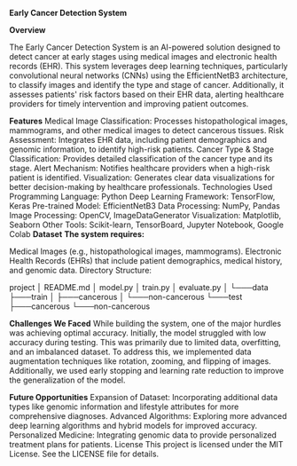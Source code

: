 **Early Cancer Detection System**


**Overview**


The Early Cancer Detection System is an AI-powered solution designed to detect cancer at early stages using medical images and electronic health records (EHR). This system leverages deep learning techniques, particularly convolutional neural networks (CNNs) using the EfficientNetB3 architecture, to classify images and identify the type and stage of cancer. Additionally, it assesses patients' risk factors based on their EHR data, alerting healthcare providers for timely intervention and improving patient outcomes.

**Features**
Medical Image Classification: Processes histopathological images, mammograms, and other medical images to detect cancerous tissues.
Risk Assessment: Integrates EHR data, including patient demographics and genomic information, to identify high-risk patients.
Cancer Type & Stage Classification: Provides detailed classification of the cancer type and its stage.
Alert Mechanism: Notifies healthcare providers when a high-risk patient is identified.
Visualization: Generates clear data visualizations for better decision-making by healthcare professionals.
Technologies Used
Programming Language: Python
Deep Learning Framework: TensorFlow, Keras
Pre-trained Model: EfficientNetB3
Data Processing: NumPy, Pandas
Image Processing: OpenCV, ImageDataGenerator
Visualization: Matplotlib, Seaborn
Other Tools: Scikit-learn, TensorBoard, Jupyter Notebook, Google Colab
**Dataset**
**The system requires:**

Medical Images (e.g., histopathological images, mammograms).
Electronic Health Records (EHRs) that include patient demographics, medical history, and genomic data.
Directory Structure:

project
│   README.md
│   model.py
│   train.py
│   evaluate.py
│
└───data
    ├───train
    │   ├───cancerous
    │   └───non-cancerous
    └───test
        ├───cancerous
        └───non-cancerous


**Challenges We Faced**
While building the system, one of the major hurdles was achieving optimal accuracy. Initially, the model struggled with low accuracy during testing. This was primarily due to limited data, overfitting, and an imbalanced dataset. To address this, we implemented data augmentation techniques like rotation, zooming, and flipping of images. Additionally, we used early stopping and learning rate reduction to improve the generalization of the model.

**Future Opportunities**
Expansion of Dataset: Incorporating additional data types like genomic information and lifestyle attributes for more comprehensive diagnoses.
Advanced Algorithms: Exploring more advanced deep learning algorithms and hybrid models for improved accuracy.
Personalized Medicine: Integrating genomic data to provide personalized treatment plans for patients.
License
This project is licensed under the MIT License. See the LICENSE file for details.
